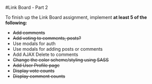 #Link Board - Part 2

To finish up the Link Board assignment, implement **at least 5 of the following:**

* <s>Add comments</s>
* <s>Add voting to comments, posts?</s>
* Use modals for auth
* Use modals for adding posts or comments
* Add AJAX Delete to comments
* <s>Change the color scheme/styling using SASS</s>
* <s>Add User Profile page</s>
* <s>Display vote counts</s>
* <s>Display comment counts</s>
